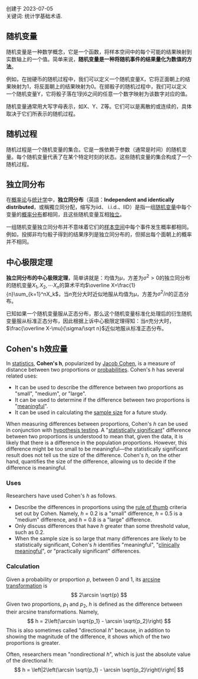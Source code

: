 创建于 2023-07-05<br>
关键词: 统计学基础术语.

## **随机变量**

随机变量是一种数学概念，它是一个函数，将样本空间中的每个可能的结果映射到实数轴上的一个值。简单来说，**随机变量是一种将随机事件的结果量化为数值的方法**。

例如，在抛硬币的随机过程中，我们可以定义一个随机变量X，它将正面朝上的结果映射为1，将反面朝上的结果映射为0。在掷骰子的随机过程中，我们可以定义一个随机变量Y，它将骰子落在1到6之间的任意一个数字映射为该数字对应的值。

随机变量通常用大写字母表示，如X、Y、Z等。它们可以是离散的或连续的，具体取决于它们所表示的随机过程。

## **随机过程**

随机过程是一个随机变量的集合。它是一族依赖于参数（通常是时间）的随机变量。每个随机变量代表了在某个特定时刻的状态。这些随机变量的集合构成了一个随机过程。

## **独立同分布**

在[概率论](https://zh.wikipedia.org/wiki/概率论)与[统计学](https://zh.wikipedia.org/wiki/统计学)中，**独立同分布**（英語：**Independent and identically distributed**，或稱獨立同分配，缩写为iid、 i.i.d.、IID）是指一组[随机变量](https://zh.wikipedia.org/wiki/随机变量)中每个变量的[概率分布](https://zh.wikipedia.org/wiki/概率分布)都相同，且这些随机变量互相[独立](https://zh.wikipedia.org/wiki/独立_(概率论))。

一组随机变量独立同分布并不意味着它们的[样本空间](https://zh.wikipedia.org/wiki/样本空间)中每个事件发生概率都相同。例如，投掷非均匀骰子得到的结果序列是独立同分布的，但掷出每个面朝上的概率并不相同。

## **中心极限定理**

**独立同分布的中心极限定理**，简单讲就是：均值为$\mu$，方差为$\sigma^2>0$的独立同分布的随机变量$X_1,X_2,\cdots X_n$的算术平均$\overline X=\frac{1}{n}\sum_{k=1}^nX_k$，当$n$充分大时近似地服从均值为$\mu$，方差为$\sigma^2/n$的正态分布。

已知如果一个随机变量服从正态分布，那么这个随机变量标准化处理后的衍生随机变量服从标准正态分布，因此根据上诉中心极限定理得知：当$n$充分大时，$\frac{\overline X-\mu}{\sigma/\sqrt n}$近似地服从标准正态分布。

## Cohen's h效应量

In [statistics](https://en.wikipedia.org/wiki/Statistics), **Cohen's h**, popularized by [Jacob Cohen](https://en.wikipedia.org/wiki/Jacob_Cohen_(statistician)), is a measure of distance between two proportions or [probabilities](https://en.wikipedia.org/wiki/Probability). Cohen's *h* has several related uses:

- It can be used to describe the difference between two proportions as "small", "medium", or "large".
- It can be used to determine if the difference between two proportions is "[meaningful](https://en.wikipedia.org/wiki/Clinical_significance)".
- It can be used in calculating the [sample size](https://en.wikipedia.org/wiki/Sample_size_determination) for a future study.

When measuring differences between proportions, Cohen's *h* can be used in conjunction with [hypothesis testing](https://en.wikipedia.org/wiki/Statistical_hypothesis_testing). A "[statistically significant](https://en.wikipedia.org/wiki/Statistical_significance)" difference between two proportions is understood to mean that, given the data, it is likely that there is a difference in the population proportions. However, this difference might be too small to be meaningful—the statistically significant result does not tell us the size of the difference. Cohen's *h*, on the other hand, quantifies the size of the difference, allowing us to decide if the difference is meaningful.

### Uses

Researchers have used Cohen's *h* as follows.

- Describe the differences in proportions using the [rule of thumb](https://en.wikipedia.org/wiki/Rule_of_thumb) criteria set out by Cohen. Namely, *h* = 0.2 is a "small" difference, *h* = 0.5 is a "medium" difference, and *h* = 0.8 is a "large" difference.
- Only discuss differences that have *h* greater than some threshold value, such as 0.2.
- When the sample size is so large that many differences are likely to be statistically significant, Cohen's *h* identifies "meaningful", "[clinically meaningful](https://en.wikipedia.org/wiki/Clinical_significance)", or "practically significant" differences.

### Calculation

Given a probability or proportion $p$, between $0$ and $1$, its [arcsine transformation](https://en.wikipedia.org/wiki/Arcsine_transformation) is
$$
2\arcsin \sqrt{p}
$$
Given two proportions, $p_1$ and $p_2$, $h$ is defined as the difference between their arcsine transformations. Namely,
$$
h = 2\left(\arcsin \sqrt{p_1} - \arcsin \sqrt{p_2}\right)
$$
This is also sometimes called "directional *h*" because, in addition to showing the magnitude of the difference, it shows which of the two proportions is greater.

Often, researchers mean "nondirectional *h*", which is just the absolute value of the directional *h*:
$$
h = \left|2\left(\arcsin \sqrt{p_1} - \arcsin \sqrt{p_2}\right)\right|
$$
